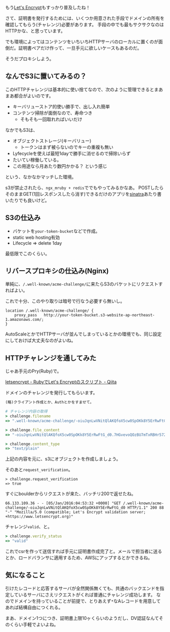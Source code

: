 
もう[Let's Encrypt](https://letsencrypt.jp/)もすっかり普及したね！

さて、証明書を発行するためには、いくつか用意された手段でドメインの所有を確認してもらう(チャレンジ)必要があります。
手段の中でも最もサクサクなのはHTTPかな、と思っています。

でも環境によってはコンテンツをいちいちHTTPサーバのローカルに置くのが面倒だ。証明書ペアだけ作って、一旦手元に欲しいケースもあるのだ。

そうだプロキシしよう。


## なんでS3に置いてみるの？

このHTTPチャレンジは基本的に使い捨てなので、次のように管理できるとまあまあ都合がよいのです。

- キーバリューストア的使い勝手で、出し入れ簡単
- コンテンツ掃除が面倒なので、寿命つき
    - そもそも一回取れればいいだけ


なかでもS3は、

- オブジェクトストレージ(キーバリュー)
    - トークンはまず被らないのでキーの重複も無い
- Lyfecycleを使えば最短1dayで勝手に消せるので掃除いらず
- たいてい稼働している。
- この用途なら月あたり数円かかる？ という感じ

という、なかなかマッチした環境。


s3が禁止されたら、`ngx_mruby + redis`ででもやってみるかなあ。
POSTしたらそのままGET(1回レスポンスしたら消す)できるだけのアプリを[sinatra](http://www.sinatrarb.com/)あたり書いたりでも良いけど。

## S3の仕込み


- バケットを`your-token-bucket`などで作成。
- static web hosting有効
- Lifecycle => delete 1day

最低限でこのくらい。

## リバースプロキシの仕込み(Nginx)

単純に、`/.well-known/acme-challenge/`に来たらS3のバケットにリクエストすればよい。

これで十分、このやり取りは暗号で行なう必要すら無いし。

```
location /.well-known/acme-challenge/ {
    proxy_pass   http://your-token-bucket.s3-website-ap-northeast-1.amazonaws.com/;
}
```

AutoScaleとかでHTTPサーバが並んでしまっているとかの環境でも、同じ設定にしておけば大丈夫なのがよいね。


## HTTPチャレンジを通してみた

じゃあ手元のPry(Ruby)で。

[letsencrypt - RubyでLet's Encryptのスクリプト - Qiita](http://qiita.com/sawanoboly/items/f23e73c613e9454076b8 "letsencrypt - RubyでLet's Encryptのスクリプト - Qiita")

ドメインのチャレンジを発行してもらいます。

```ruby
(略)クライアント作成とか、Authとかをすませて。

# チャレンジ内容の取得
> challenge.filename
=> ".well-known/acme-challenge/-oiuJqnLwVNitQlAKQfoX5cw0SpOKk8Y5ErRwFtG_d0"

> challenge.file_content
=> "-oiuJqnLwVNitQlAKQfoX5cw0SpOKk8Y5ErRwFtG_d0.7HGvevoQOzBU7mTxRBHr572hhPEd_Hx-ugxK_mF13yI"

> challenge.content_type
=> "text/plain"
```

上記の内容を元に、s3にオブジェクトを作成しましょう。

そのあと`request_verification`。

```
> challenge.request_verification
=> true
```

すぐにboulderからリクエストが来た、バッチリ200で返せたね。

```
66.133.109.36 - - [05/Jan/2016:04:53:32 +0000] "GET /.well-known/acme-challenge/-oiuJqnLwVNitQlAKQfoX5cw0SpOKk8Y5ErRwFtG_d0 HTTP/1.1" 200 88 "-" "Mozilla/5.0 (compatible; Let's Encrypt validation server; +https://www.letsencrypt.org)"
```

チャレンジ`valid`、と。

```ruby
> challenge.verify_status
=> "valid"
```

これでcsrを作って送信すれば手元に証明書作成完了と。メールで担当者に送るとか、ロードバランサに適用するため、AWSにアップするとかできるね。


## 気になること

引けたレコードと応答するサーバが全然関係無くても、共通のバックエンドを指定しているサーバにさえリクエストがくれば普通にチャレンジ成功します。
なのでドメインを持っていることが前提で、とりあえず`*`なAレコードを用意してあれば結構自由につくれる。

まあ、ドメイン1つにつき、証明書上限10ヶくらいのようだし、DV認証なんてそのくらい手軽でよいよね。
